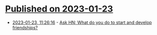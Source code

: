 # [Published on 2023-01-23](index.md)

* [2023-01-23, 11:26:16](https://news.ycombinator.com/item?id=34487606) - [Ask HN: What do you do to start and develop friendships?](https://news.ycombinator.com/item?id=34487606)
